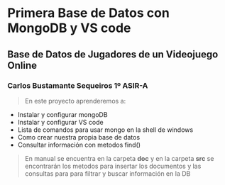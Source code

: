 # Primera Base de Datos con MongoDB y VS code
## Base de Datos de Jugadores de un Videojuego Online
### Carlos Bustamante Sequeiros 1º ASIR-A

> En este proyecto aprenderemos a:
- Instalar y configurar mongoDB
- Instalar y configurar VS code
- Lista de comandos para usar mongo en la shell de windows
- Como crear nuestra propia base de datos
- Consultar información con metodos find()

> En manual se encuentra en la carpeta **doc** y en la carpeta **src** se encontrarán los metodos para insertar los documentos y las consultas para para filtrar y buscar información en la DB